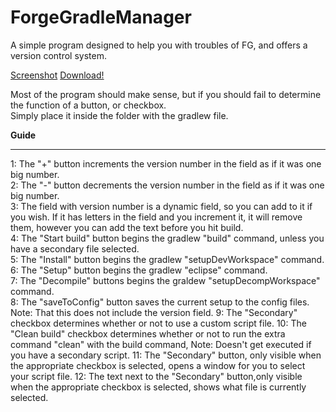 ForgeGradleManager
==================

A simple program designed to help you with troubles of FG, and offers a version control system.

[Screenshot](http://puu.sh/6uGeb.png)
[Download!](https://www.dropbox.com/s/7o9xxe5tlqe86v7/ForgeGradleManager.jar)

Most of the program should make sense, but if you should fail to determine the function of a button, or checkbox.  
Simply place it inside the folder with the gradlew file.  


**Guide**
***
1: The "+" button increments the version number in the field as if it was one big number.  
2: The "-" button decrements the version number in the field as if it was one big number.  
3: The field with version number is a dynamic field, so you can add to it if you wish.
If it has letters in the field and you increment it, it will remove them, however you can add the text before you hit build.  
4: The "Start build" button begins the gradlew "build" command, unless you have a secondary file selected.  
5: The "Install" button begins the gradlew "setupDevWorkspace" command. 
6: The "Setup" button begins the gradlew "eclipse" command.  
7: The "Decompile" buttons begins the graldew "setupDecompWorkspace" command.  
8: The "saveToConfig" button saves the current setup to the config files. Note: That this does not include the version field.
9: The "Secondary" checkbox determines whether or not to use a custom script file.
10: The "Clean build" checkbox determines whether or not to run the extra command "clean" with the build command, Note: Doesn't get executed if you have a secondary script.
11: The "Secondary" button, only visible when the appropriate checkbox is selected, opens a window for you to select your script file.
12: The text next to the "Secondary" button,only visible when the appropriate checkbox is selected, shows what file is currently selected.
